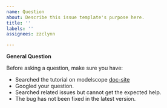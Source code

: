 ```yaml
---
name: Question
about: Describe this issue template's purpose here.
title: ''
labels: ''
assignees: zzclynn

---
```


**General Question**

Before asking a question, make sure you have:

* Searched the tutorial on modelscope  [doc-site](https://modelscope.cn/docs)
* Googled your question.
* Searched related issues but cannot get the expected help.
* The bug has not been fixed in the latest version.
